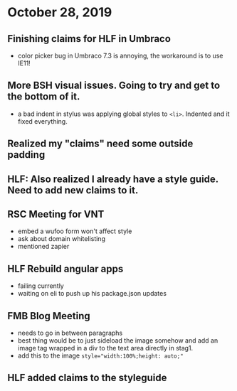 # October 28, 2019

## Finishing claims for HLF in Umbraco
- color picker bug in Umbraco 7.3 is annoying, the workaround is to use IE11!

## More BSH visual issues. Going to try and get to the bottom of it.
- a bad indent in stylus was applying global styles to `<li>`. Indented and it fixed everything.

## Realized my "claims" need some outside padding

## HLF: Also realized I already have a style guide. Need to add new claims to it.

## RSC Meeting for VNT
- embed a wufoo form won't affect style
- ask about domain whitelisting
- mentioned zapier 

## HLF Rebuild angular apps
- failing currently
- waiting on eli to push up his package.json updates

## FMB Blog Meeting
- needs to go in between paragraphs
- best thing would be to just sideload the image somehow and add an image tag wrapped in a div to the text area directly in stag1. 
- add this to the image `style="width:100%;height: auto;"`

## HLF added claims to the styleguide
